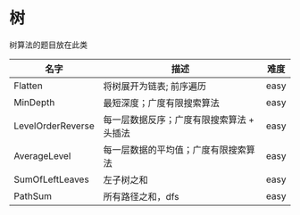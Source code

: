 # 树

树算法的题目放在此类

|名字|描述|难度|
|---|---|---|
|Flatten | 将树展开为链表; 前序遍历 | easy|
|MinDepth | 最短深度；广度有限搜索算法| easy|
|LevelOrderReverse | 每一层数据反序；广度有限搜索算法 + 头插法| easy|
|AverageLevel | 每一层数据的平均值；广度有限搜索算法| easy|
|SumOfLeftLeaves | 左子树之和| easy|
|PathSum | 所有路径之和，dfs| easy|
